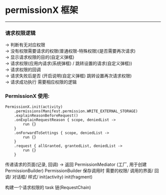 # permissionX 框架
***

### 请求权限逻辑 ###
-> 判断有无对应权限 </br>
-> 没有权限需要请求的权限(普通权限-特殊权限)(是否需要再次请求) </br>
-> 显示请求权限的目的(自定义弹框) </br>
-> 请求权限(应用内请求(系统弹框) / 跳转设置的请求(自定义弹框)) </br>
-> 请求权限的回调 </br>
-> 请求失败后是否 (开启说明(自定义弹框) 跳转设置再次请求权限) </br>
-> 请求成功执行 需要相应权限的逻辑 </br>


### PermissionX 使用: ###

    PermissionX.init(activity)
        .permissions(Manifest.permission.WRITE_EXTERNAL_STORAGE)
        .explainReasonBeforeRequest()
        .onExplainRequestReason { scope, deniedList ->
            run {}
        }
        .onForwardToSettings { scope, deniedList ->
            run {}
        }
        .request { allGranted, grantedList, deniedList ->
            run {}
        }


传递请求的页面(记录, 回调) -> 返回 PermissionMediator (工厂, 用于创建 PermissionBuilder)
PermissionBuilder 保存调用时 需要的权限/ 调用的界面/ 回调/ 对话框/ 样式/ 
init(activity)
init(fragment)



构建一个请求权限的 task 链(RequestChain) 